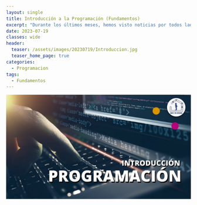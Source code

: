 ```yaml
---
layout: single
title: Introducción a la Programación (Fundamentos)
excerpt: "Durante los últimos meses, hemos visto noticias por todos lados de datos médicos de pacientes los cuales han quedado expuestos por internet. Es algo alarmante pero no sorprendente teniendo en cuenta cómo está la seguridad a día de hoy. En el siguiente artículo, os explico en qué consiste este `gran fallo` y cómo es posible que estos datos queden expuestos al alcance de cualquiera."
date: 2023-07-19
classes: wide
header:
  teaser: /assets/images/20230719/Introduccion.jpg
  teaser_home_page: true
categories:
  - Programacion
tags:
  - Fundamentos
---
```


![](/assets/images/20230719/Introduccion.jpg)